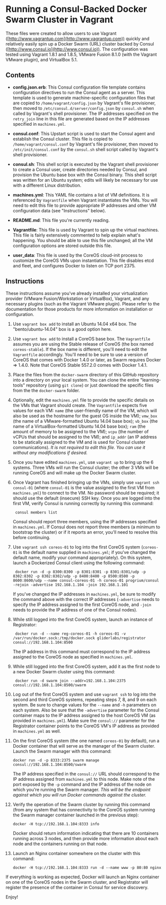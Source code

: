 # Running a Consul-Backed Docker Swarm Cluster in Vagrant

These files were created to allow users to use Vagrant ([http://www.vagrantup.com](http://www.vagrantup.com)) quickly and relatively easily spin up a Docker Swarm (URL) cluster backed by Consul ([http://www.consul.io](http://www.consul.io)). The configuration was tested using Vagrant 1.8.1 and 1.8.5, VMware Fusion 8.1.0 (with the Vagrant VMware plugin), and VirtualBox 5.1.

## Contents

* **config.json.erb**: This Consul configuration file template contains configuration directives to run the Consul agent as a server. This template is used to generate machine-specific configuration files that are copied to `/home/vagrant/config.json` by Vagrant's file provisioner, then moved to `/etc/consul.d/server/config.json` by `consul.sh` when called by Vagrant's shell provisioner. The IP addresses specified on the `retry_join` line in this file are generated based on the IP addresses specified in `machines.yml`.

* **consul.conf**: This Upstart script is used to start the Consul agent and establish the Consul cluster. This file is copied to `/home/vagrant/consul.conf` by Vagrant's file provisioner, then moved to `/etc/init/consul.conf` by the `consul.sh` shell script called by Vagrant's shell provisioner.

* **consul.sh**: This shell script is executed by the Vagrant shell provisioner to create a Consul user, create directories needed by Consul, and provision the Ubuntu base box with the Consul binary. This shell script was written for an Ubuntu system; edits will likely be necessary for use with a different Linux distribution.

* **machines.yml**: This YAML file contains a list of VM definitions. It is referenced by `Vagrantfile` when Vagrant instantiates the VMs. You will need to edit this file to provide appropriate IP addresses and other VM configuration data (see "Instructions" below).

* **README.md**: This file you're currently reading.

* **Vagrantfile**: This file is used by Vagrant to spin up the virtual machines. This file is fairly extensively commented to help explain what's happening. You should be able to use this file unchanged; all the VM configuration options are stored outside this file.

* **user_data**: This file is used by the CoreOS cloud-init process to customize the CoreOS VMs upon instantiation. This file disables etcd and fleet, and configures Docker to listen on TCP port 2375.

## Instructions

These instructions assume you've already installed your virtualization provider (VMware Fusion/Workstation or VirtualBox), Vagrant, and any necessary plugins (such as the Vagrant VMware plugin). Please refer to the documentation for those products for more information on installation or configuration.

1. Use `vagrant box add` to install an Ubuntu 14.04 x64 box. The "bento/ubuntu-14.04" box is a good option here.

2. Use `vagrant box add` to install a CoreOS base box. The `Vagrantfile` assumes you are using the Stable release of CoreOS (the box named `coreos-stable`). If the box name is different, you'll need to edit the `Vagrantfile` accordingly. You'll need to be sure to use a version of CoreOS that comes with Docker 1.4.0 or later, as Swarm requires Docker => 1.4.0. Note that CoreOS Stable 557.2.0 comes with Docker 1.4.1.

3. Place the files from the `docker-swarm` directory of this GitHub repository into a directory on your local system. You can clone the entire "learning-tools" repository (using `git clone`) or just download the specific files from the the `docker-swarm` folder.

4. Optionally, edit the `machines.yml` file to provide the specific details on the VMs that Vagrant should create. The `Vagrantfile` expects five values for each VM: `name` (the user-friendly name of the VM, which will also be used as the hostname for the guest OS inside the VM); `vmw_box` (the name of a VMware-formatted Ubuntu 14.04 base box); `vb_box` (the name of a VirtualBox-formatted Ubuntu 14.04 base box); `ram` (the amount of memory to be assigned to the VM); `vcpu` (the number of vCPUs that should be assigned to the VM); and `ip_addr` (an IP address to be statically assigned to the VM and is used for Consul cluster communications). _It is not required to edit this file. You can use it without any modifications if desired._

5. Once you have edited `machines.yml`, use `vagrant up` to bring up the 6 systems. Three VMs will run the Consul cluster; the other 3 VMs will be running CoreOS and will make up the Docker Swarm cluster.

6. Once Vagrant has finished bringing up the VMs, simply use `vagrant ssh consul-01` (where `consul-01` is the value assigned to the first VM from `machines.yml`) to connect to the VM. No password should be required; it should use the default (insecure) SSH key. Once you are logged into the first VM, verify Consul is running correctly by running this command:

		consul members list

	Consul should report three members, using the IP addresses specified in `machines.yml`. If Consul does not report three members (a minimum to bootstrap the cluster) or if it reports an error, you'll need to resolve this before continuing.

7. Use `vagrant ssh coreos-01` to log into the first CoreOS system (`coreos-01` is the default name supplied in `machines.yml`; if you've changed the default name, modify your command appropriately). On this system, launch a Dockerized Consul client using the following command:

		docker run -d -p 8300:8300 -p 8301:8301 -p 8301:8301/udp -p 8302:8302 -p 8302:8302/udp -p 8400:8400 -p 8500:8500 -p 8600:8600/udp --name consul-coreos-01 -h coreos-01 progrium/consul -rejoin -advertise 192.168.1.104 -join 192.168.1.101

	If you've changed the IP addresses in `machines.yml`, be sure to modify the command above with the correct IP addresses (`-advertise` needs to specify the IP address assigned to the first CoreOS node, and `-join` needs to provide the IP address of one of the Consul nodes).

8. While still logged into the first CoreOS system, launch an instance of Registrator:

		docker run -d --name reg-coreos-01 -h coreos-01 -v /var/run/docker.sock:/tmp/docker.sock gliderlabs/registrator consul://192.168.1.104:8500

	The IP address in this command must correspond to the IP address assigned to the CoreOS node as specified in `machines.yml`.

9. While still logged into the first CoreOS system, add it as the first node to a new Docker Swarm cluster using this command:

		docker run -d swarm join --addr=192.168.1.104:2375 consul://192.168.1.104:8500/swarm

10. Log out of the first CoreOS system and use `vagrant ssh` to log into the second and third CoreOS systems, repeating steps 7, 8, and 9 on each system. Be sure to change values for the `--name` and `-h` parameters on each system. Also be sure that the `-advertise` parameter for the Consul container maps to the IP address assigned to the host CoreOS VM (as provided in `machines.yml`). Make sure the `consul://` parameter for the Registrator container points to the CoreOS VM's IP address as provided in `machines.yml` as well.

11. On the first CoreOS system (the one named `coreos-01` by default), run a Docker container that will serve as the manager of the Swarm cluster. Launch the Swarm manager with this command:

		docker run -d -p 8333:2375 swarm manage consul://192.168.1.104:8500/swarm

	The IP address specified in the `consul://` URL should correspond to the IP address assigned from `machines.yml` to this node. Make note of the port exposed by the `-p` command and the IP address of the node on which you're running the Swarm manager. _This will be the endpoint against which you will run Docker commands against the cluster._

12. Verify the operation of the Swarm cluster by running this command (from any system that has connectivity to the CoreOS system running the Swarm manager container launched in the previous step):

		docker -H tcp://192.168.1.104:8333 info

	Docker should return information indicating that there are 10 containers running across 3 nodes, and then provide more information about each node and the containers running on that node.

13. Launch an Nginx container somewhere on the cluster with this command:

		docker -H tcp://192.168.1.104:8333 run -d --name www -p 80:80 nginx

If everything is working as expected, Docker will launch an Nginx container on one of the CoreOS nodes in the Swarm cluster, and Registrator will register the presence of the container in Consul for service discovery.

Enjoy!
